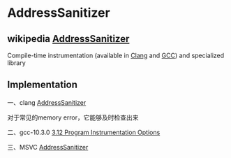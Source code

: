 # AddressSanitizer



## wikipedia [AddressSanitizer](https://en.wikipedia.org/wiki/AddressSanitizer)

 Compile-time instrumentation (available in [Clang](https://en.wikipedia.org/wiki/Clang) and [GCC](https://en.wikipedia.org/wiki/GNU_Compiler_Collection)) and specialized library



## Implementation

一、clang [AddressSanitizer](https://clang.llvm.org/docs/AddressSanitizer.html)

对于常见的memory error，它能够及时检查出来

二、gcc-10.3.0 [3.12 Program Instrumentation Options](https://gcc.gnu.org/onlinedocs/gcc-10.3.0/gcc/Instrumentation-Options.html#Instrumentation-Options)

三、MSVC [AddressSanitizer](https://docs.microsoft.com/en-us/cpp/sanitizers/asan?view=msvc-170)

